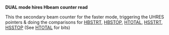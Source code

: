 **DUAL mode hires Hbeam counter read**

This the secondary beam counter for the faster mode, triggering the UHRES pointers & doing the comparisons for [HBSTRT](/hardware:hbstrt), [HBSTOP](/hardware:hbstrt), [HTOTAL](/hardware:htotal), [HSSTRT](/hardware:hsstrt), [HSSTOP](/hardware:hsstop) (See [HTOTAL](/hardware:htotal) for bits)

